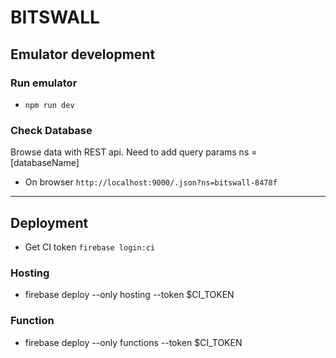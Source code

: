 # BITSWALL

## Emulator development

### Run emulator

 - `npm run dev`

### Check Database

Browse data with REST api.
Need to add query params ns = [databaseName]

 - On browser `http://localhost:9000/.json?ns=bitswall-8478f`

----

## Deployment

- Get CI token `firebase login:ci`

### Hosting

- firebase deploy --only hosting --token $CI_TOKEN

### Function

- firebase deploy --only functions --token $CI_TOKEN